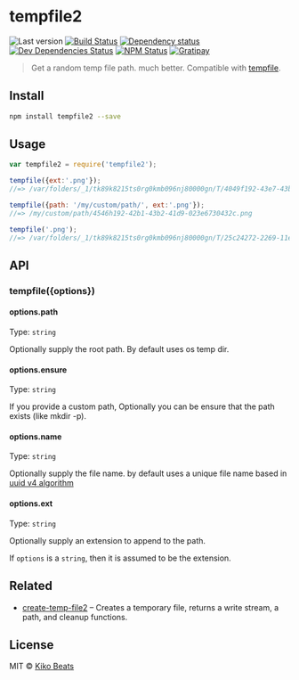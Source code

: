 # tempfile2

![Last version](https://img.shields.io/github/tag/Kikobeats/tempfile2.svg?style=flat-square)
[![Build Status](http://img.shields.io/travis/Kikobeats/tempfile2/master.svg?style=flat-square)](https://travis-ci.org/Kikobeats/tempfile2)
[![Dependency status](http://img.shields.io/david/Kikobeats/tempfile2.svg?style=flat-square)](https://david-dm.org/Kikobeats/tempfile2)
[![Dev Dependencies Status](http://img.shields.io/david/dev/Kikobeats/tempfile2.svg?style=flat-square)](https://david-dm.org/Kikobeats/tempfile2#info=devDependencies)
[![NPM Status](http://img.shields.io/npm/dm/tempfile2.svg?style=flat-square)](https://www.npmjs.org/package/tempfile2)
[![Gratipay](https://img.shields.io/gratipay/Kikobeats.svg?style=flat-square)](https://gratipay.com/~Kikobeats/)

> Get a random temp file path. much better. Compatible with [tempfile](https://github.com/sindresorhus/tempfile).

## Install

```bash
npm install tempfile2 --save
```

## Usage

```js
var tempfile2 = require('tempfile2');

tempfile({ext:'.png'});
//=> /var/folders/_1/tk89k8215ts0rg0kmb096nj80000gn/T/4049f192-43e7-43b2-98d9-094e6760861b.png

tempfile({path: '/my/custom/path/', ext:'.png'});
//=> /my/custom/path/4546h192-42b1-43b2-41d9-023e6730432c.png

tempfile('.png');
//=> /var/folders/_1/tk89k8215ts0rg0kmb096nj80000gn/T/25c24272-2269-11e5-a17f-82bd40254040.png
```

## API

### tempfile({options})

#### options.path

Type: `string`

Optionally supply the root path. By default uses os temp dir.

#### options.ensure

Type: `string`

If you provide a custom path, Optionally you can be ensure that the path exists (like mkdir -p).

#### options.name

Type: `string`

Optionally supply the file name. by default uses a unique file name based in [uuid v4 algorithm](https://github.com/broofa/node-uuid#uuidv4options--buffer--offset)

#### options.ext

Type: `string`

Optionally supply an extension to append to the path.

If `options` is a `string`, then it is assumed to be the extension.

## Related

* [create-temp-file2](https://github.com/Kikobeats/create-temp-file2#create-temp-file2) – Creates a temporary file, returns a write stream, a path, and cleanup functions.

## License

MIT © [Kiko Beats](http://www.kikobeats.com)
